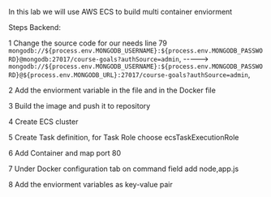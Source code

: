 In this lab we will use AWS ECS to build multi container enviorment 

Steps Backend:

1 Change the source code for our needs 
line 79 `mongodb://${process.env.MONGODB_USERNAME}:${process.env.MONGODB_PASSWORD}@mongodb:27017/course-goals?authSource=admin`, ----->
`mongodb://${process.env.MONGODB_USERNAME}:${process.env.MONGODB_PASSWORD}@${process.env.MONGODB_URL}:27017/course-goals?authSource=admin`,

2 Add the enviorment variable in the file and in the Docker file

3 Build the image and push it to repository 

4 Create ECS cluster 

5 Create Task definition, for Task Role choose ecsTaskExecutionRole

6 Add Container and map port 80

7 Under Docker configuration tab on command field add node,app.js

8 Add the enviorment variables as key-value pair 
